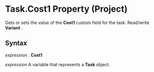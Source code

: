 
# Task.Cost1 Property (Project)

Gets or sets the value of the  **Cost1** custom field for the task. Read/write **Variant** .


## Syntax

 _expression_ . **Cost1**

 _expression_ A variable that represents a **Task** object.

